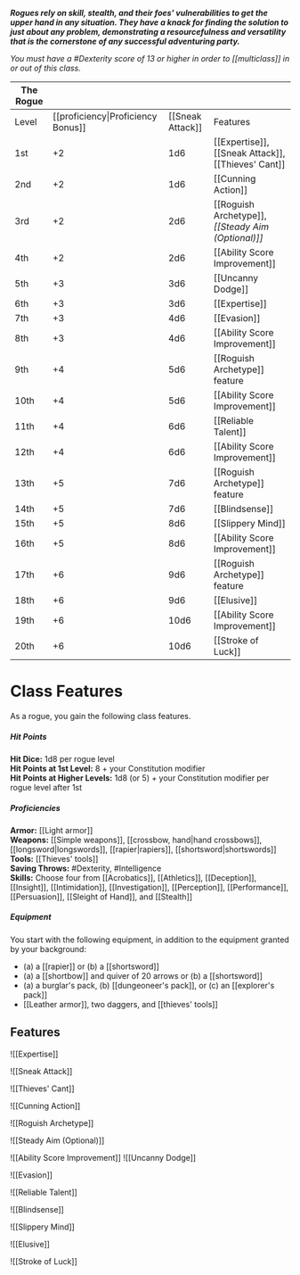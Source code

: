 **_Rogues rely on skill, stealth, and their foes' vulnerabilities to get the upper hand in any situation. They have a knack for finding the solution to just about any problem, demonstrating a resourcefulness and versatility that is the cornerstone of any successful adventuring party._**

_You must have a #Dexterity score of 13 or higher in order to [[multiclass]] in or out of this class._

| The Rogue |                                    |                  |                                                    |
| --------- | ---------------------------------- | ---------------- | -------------------------------------------------- |
| Level     | [[proficiency\|Proficiency Bonus]] | [[Sneak Attack]] | Features                                           |
| 1st       | +2                                 | 1d6              | [[Expertise]], [[Sneak Attack]], [[Thieves' Cant]] |
| 2nd       | +2                                 | 1d6              | [[Cunning Action]]                                 |
| 3rd       | +2                                 | 2d6              | [[Roguish Archetype]], _[[Steady Aim (Optional)]]_ |
| 4th       | +2                                 | 2d6              | [[Ability Score Improvement]]                      |
| 5th       | +3                                 | 3d6              | [[Uncanny Dodge]]                                  |
| 6th       | +3                                 | 3d6              | [[Expertise]]                                      |
| 7th       | +3                                 | 4d6              | [[Evasion]]                                        |
| 8th       | +3                                 | 4d6              | [[Ability Score Improvement]]                      |
| 9th       | +4                                 | 5d6              | [[Roguish Archetype]] feature                      |
| 10th      | +4                                 | 5d6              | [[Ability Score Improvement]]                      |
| 11th      | +4                                 | 6d6              | [[Reliable Talent]]                                |
| 12th      | +4                                 | 6d6              | [[Ability Score Improvement]]                      |
| 13th      | +5                                 | 7d6              | [[Roguish Archetype]] feature                      |
| 14th      | +5                                 | 7d6              | [[Blindsense]]                                     |
| 15th      | +5                                 | 8d6              | [[Slippery Mind]]                                  |
| 16th      | +5                                 | 8d6              | [[Ability Score Improvement]]                      |
| 17th      | +6                                 | 9d6              | [[Roguish Archetype]] feature                      |
| 18th      | +6                                 | 9d6              | [[Elusive]]                                        |
| 19th      | +6                                 | 10d6             | [[Ability Score Improvement]]                      |
| 20th      | +6                                 | 10d6             | [[Stroke of Luck]]                                 |

# Class Features

As a rogue, you gain the following class features.

##### Hit Points

**Hit Dice:** 1d8 per rogue level  
**Hit Points at 1st Level:** 8 + your Constitution modifier  
**Hit Points at Higher Levels:** 1d8 (or 5) + your Constitution modifier per rogue level after 1st

##### Proficiencies
**Armor:** [[Light armor]]  
**Weapons:** [[Simple weapons]], [[crossbow, hand|hand crossbows]], [[longsword|longswords]], [[rapier|rapiers]], [[shortsword|shortswords]]  
**Tools:** [[Thieves' tools]]  
**Saving Throws:** #Dexterity, #Intelligence  
**Skills:** Choose four from [[Acrobatics]], [[Athletics]], [[Deception]], [[Insight]], [[Intimidation]], [[Investigation]], [[Perception]], [[Performance]], [[Persuasion]], [[Sleight of Hand]], and [[Stealth]]

##### Equipment
You start with the following equipment, in addition to the equipment granted by your background:
- (a) a [[rapier]] or (b) a [[shortsword]]
- (a) a [[shortbow]] and quiver of 20 arrows or (b) a [[shortsword]]
- (a) a burglar's pack, (b) [[dungeoneer's pack]], or (c) an [[explorer's pack]]
- [[Leather armor]], two daggers, and [[thieves' tools]]

## Features

![[Expertise]]

![[Sneak Attack]]

![[Thieves' Cant]]

![[Cunning Action]]

![[Roguish Archetype]]


![[Steady Aim (Optional)]]

![[Ability Score Improvement]]
![[Uncanny Dodge]]

![[Evasion]]

![[Reliable Talent]]

![[Blindsense]]

![[Slippery Mind]]

![[Elusive]]

![[Stroke of Luck]]